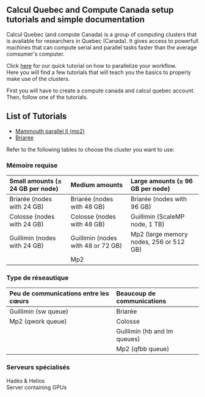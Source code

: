## Calcul Quebec and Compute Canada setup tutorials and simple documentation

Calcul Quebec (and compute Canada) is a group of computing clusters that is available for researchers in Quebec (Canada). It gives access to powerfull machines that can compute serial and parallel tasks faster than the average comsumer's computer.  

Click [here](https://github.com/arthurdehgan/calQ_examples/blob/master/Multithreading_tutorial.ipynb) for our quick tutorial on how to parallelize your workflow.  
Here you will find a few tutorials that will teach you the basics to properly make use of the clusters.

First you will have to create a compute canada and calcul quebec account. Then, follow one of the tutorials.

## List of Tutorials
* [Mammouth parallel II (mp2)](https://github.com/arthurdehgan/calQ_examples/blob/master/mammouth/instructions.md)
* [Briaree](https://github.com/arthurdehgan/calQ_examples/blob/master/briaree/instructions.md)

Refer to the following tables to choose the cluster you want to use:

### Mémoire requise

| Small amounts (≤ 24 GB per node) | Medium amounts | Large amounts (≥ 96 GB per node) |
|:--				|:--					|:--|
| Briarée (nodes with 24 GB) 	| Briarée (nodes with 48 GB)		| Briarée (nodes with 96 GB) |
| Colosse (nodes with 24 GB) 	| Colosse (nodes with 48 GB)		|Guillimin (ScaleMP node, 1 TB)|
| Guillimin (nodes with 24 GB) 	| Guillimin (nodes with 48 or 72 GB)	| Mp2 (large memory nodes, 256 or 512 GB)| 
|				| Mp2					| |

### Type de réseautique

| Peu de communications entre les cœurs	| Beaucoup de communications|
|:--|:--|
| Guillimin (sw queue) | Briarée |
| Mp2 (qwork queue) | Colosse |
||Guillimin (hb and lm queues)|
||Mp2 (qfbb queue)|


### Serveurs spécialisés

Hadès & Helios  
Server containing GPUs


